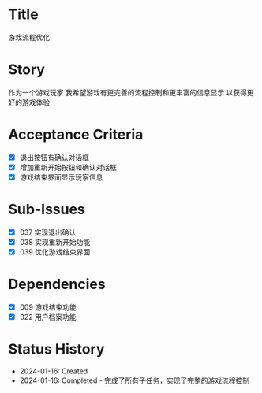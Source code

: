 # Title
游戏流程优化

# Story
作为一个游戏玩家
我希望游戏有更完善的流程控制和更丰富的信息显示
以获得更好的游戏体验

# Acceptance Criteria
- [x] 退出按钮有确认对话框
- [x] 增加重新开始按钮和确认对话框
- [x] 游戏结束界面显示玩家信息

# Sub-Issues
- [x] 037 实现退出确认
- [x] 038 实现重新开始功能
- [x] 039 优化游戏结束界面

# Dependencies
- [x] 009 游戏结束功能
- [x] 022 用户档案功能

# Status History
- 2024-01-16: Created
- 2024-01-16: Completed - 完成了所有子任务，实现了完整的游戏流程控制
